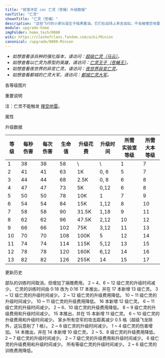 ```yaml
---
title: "部落冲突 coc 亡灵（苍蝇）升级数据"
navTitle: "亡灵"
shownTitle: "亡灵（苍蝇）"
description: "这些飞行的小家伙诞生于暗黑重油。它们在战场上来去自如，不会被搜空地雷检测到，但是在我们的世界里它们很脆弱。"
module: upgrade-home
imgFolder: home_tech/0080
wiki: https://clashofclans.fandom.com/wiki/Minion
canonical: /upgrade/0080-Minion
---
```


- *如想查看该兵种的强化版本，请访问：[超级亡灵（马云）](/upgrade/0608-Super-Minion)。*
- *如想查看以亡灵为原型的英雄，请访问：[亡灵王子（苍蝇王）](/upgrade/0204-Minion-Prince)。*
- *如想查看夜世界的异变亡灵，请访问：[夜世界异变亡灵](/upgrade/1003-Beta-Minion)。*
- *如想查看都城的亡灵大军，请访问：[都城亡灵大军](/upgrade/2004-Minion-Horde)。*

<UnitInfo :folder="$frontmatter.imgFolder" imgSrc="Minion_info.png" :imgAlt="$frontmatter.navTitle" :description="$frontmatter.description" />

<SmallTitle>各等级图片</SmallTitle>

<Panel>
    <UnitImgGroup :folder="$frontmatter.imgFolder">
        <UnitImg imgTitle="1 - 2 级" imgSrc="Minion1.png" />
        <UnitImg imgTitle="3 - 4 级" imgSrc="Minion3.png" />
        <UnitImg imgTitle="5 级" imgSrc="Minion5.png" />
        <UnitImg imgTitle="6 级" imgSrc="Minion6.png" />
        <UnitImg imgTitle="7 - 8 级" imgSrc="Minion7.png" />
        <UnitImg imgTitle="9 级" imgSrc="Minion9.png" />
        <UnitImg imgTitle="10 级" imgSrc="Minion10.png" />
        <UnitImg imgTitle="11 级" imgSrc="Minion11.png" />
        <UnitImg imgTitle="12 级" imgSrc="Minion12.png" />
        <UnitImg imgTitle="13 级" imgSrc="Minion13.png" imgHd="Minion13_hd.png" />
    </UnitImgGroup>
</Panel>

<SmallTitle>重要说明</SmallTitle>

注：亡灵不能触发 [搜空地雷](/upgrade/0384-Seeking-Air-Mine)。

<SmallTitle>属性</SmallTitle>

<UnitProperties>
    <UnitProperty pKey="攻击偏好" pValue="无" />
    <UnitProperty pKey="伤害类型" pValue="单体伤害" />
    <UnitProperty pKey="攻击的目标" pValue="地面和空中目标" />
    <UnitProperty pKey="占据人口" pValue="2" />
    <UnitProperty pKey="移动速度" pValue="4 格/秒" />
    <UnitProperty pKey="攻击速度" pValue="1 秒/次" />
    <UnitProperty pKey="攻击距离" pValue="2.25 格" />
    <UnitProperty pKey="所需暗黑训练营等级" pValue="1" />
    <UnitProperty pKey="所需大本等级" pValue="7" />
    <UnitProperty pKey="训练时间" pValue="无" trainingSystem="2025" />
    <UnitProperty pKey="捐赠费用" pValue="1,1,45,Dark_Elixir" :isDonationCost="true" />
</UnitProperties>

<SmallTitle>升级数据</SmallTitle>

<script setup>
const tableExtraInfo = [
    {
        "column": 4,
        "type": "cost",
        "gpClass": "research",
        "icon": "Dark_Elixir"
    },
    {
        "column": 5,
        "type": "time",
        "gpClass": "research"
    }
];
</script>

<UnitTable :tableExtraInfo="tableExtraInfo">

| 等级 |  每秒伤害 | 每次伤害 | 生命值 | 升级花费|  升级时间  |所需<br>实验室等级|所需<br>大本等级|
| ---- |   ----   |   ----  |  ---- |   ----  |    ----   |       ----      |      ----     |
|   1  |     38   |    38   |   58  |      \  |     \     |         1       |        7      |
|   2  |     41   |    41   |   63  |     1K  |    0, 6   |         5       |        7      |
|   3  |     44   |    44   |   68  |   2.5K  |    0, 8   |         6       |        8      |
|   4  |     47   |    47   |   73  |     5K  |    0,12   |         6       |        8      |
|   5  |     50   |    50   |   78  |    10K  |    1      |         7       |        9      |
|   6  |     54   |    54   |   84  |    15K  |    1,12   |         8       |       10      |
|   7  |     58   |    58   |   90  |  31.5K  |    1,18   |         9       |       11      |
|   8  |     62   |    62   |   96  |  47.5K  |    2,12   |        10       |       12      |
|   9  |     66   |    66   |  102  |    75K  |    3,12   |        11       |       13      |
|  10  |     70   |    70   |  108  |   100K  |    5      |        12       |       14      |
|  11  |     74   |    74   |  114  |   115K  |    5,12   |        13       |       15      |
|  12  |     78   |    78   |  120  |   160K  |    6,12   |        14       |       16      |
|  13  |     82   |    82   |  126  |   255K  |   14      |        15       |       17      |
</UnitTable>

<SmallTitle>更新历史</SmallTitle>

<Timeline>
    <TimelineItem date="2025/03/27">
        <TimelineRow>部队的训练时间取消，但增加了捐赠费用。</TimelineRow>
    </TimelineItem>
    <TimelineItem date="2025/03/24">
        <TimelineRow>2 ~ 4、6 ~ 12 级亡灵的升级时间减少。</TimelineRow>
    </TimelineItem>
    <TimelineItem date="2025/02/10">
        <TimelineRow>亡灵的训练时间由 0:18 改为 0:16</TimelineRow>
    </TimelineItem>
    <TimelineItem date="2024/11/25">
        <TimelineRow>17 本推出，并在 17 本新增 13 级亡灵。</TimelineRow>
        <TimelineRow>3 ~ 12 级亡灵的升级时间减少。</TimelineRow>
        <TimelineRow>2 ~ 12 级亡灵的升级费用降低。</TimelineRow>
    </TimelineItem>
    <TimelineItem date="2024/06/18">
        <TimelineRow>10 ~ 11 级亡灵的升级时间减少。</TimelineRow>
        <TimelineRow>10 ~ 11 级亡灵的升级费用降低。</TimelineRow>
    </TimelineItem>
    <TimelineItem date="2024/02/27">
        <TimelineRow>16 本新增 12 级亡灵。</TimelineRow>
    </TimelineItem>
    <TimelineItem date="2023/12/12">
        <TimelineRow>6 ~ 11 级亡灵的升级时间减少。</TimelineRow>
        <TimelineRow>2 ~ 6、10 级亡灵的升级费用降低。</TimelineRow>
    </TimelineItem>
    <TimelineItem date="2023/06/12">
        <TimelineRow>8 ~ 9 级亡灵的升级费用和升级时间减少。</TimelineRow>
    </TimelineItem>
    <TimelineItem date="2022/10/10">
    <TimelineRow>15 本推出，并在 15 本新增 11 级亡灵。</TimelineRow>
        <TimelineRow>6 ~ 10 级亡灵的升级费用和升级时间减少。</TimelineRow>
    </TimelineItem>
    <TimelineItem date="2022/05/02">
        <TimelineRow>家乡所有空军的攻击距离减少 0.5 格（超级飞龙除外，这玩意削了 1 格）。</TimelineRow>
    </TimelineItem>
    <TimelineItem date="2021/12/09">
        <TimelineRow>2 ~ 6 级亡灵的升级时间减少。</TimelineRow>
    <TimelineRow>1 ~ 4 级亡灵的伤害增加。</TimelineRow>
    </TimelineItem>
    <TimelineItem date="2021/04/12">
        <TimelineRow>14 本推出，并在 14 本新增 10 级亡灵。</TimelineRow>
        <TimelineRow>2 ~ 5、8 级亡灵的升级费用降低。</TimelineRow>
        <TimelineRow>2 ~ 7 级亡灵的升级时间减少。</TimelineRow>
    </TimelineItem>
    <TimelineItem date="2020/10/12">
        <TimelineRow>2 ~ 7 级亡灵的升级费用和升级时间减少。</TimelineRow>
    </TimelineItem>
    <TimelineItem date="2020/03/30">
        <TimelineRow>6 级亡灵的升级费用和升级时间减少。</TimelineRow>
    </TimelineItem>
    <TimelineItem date="2019/04/02">
        <TimelineRow>所有等级亡灵的升级时间减少。</TimelineRow>
    <TimelineRow>2 ~ 6 级亡灵的训练费用降低。</TimelineRow>
    </TimelineItem>
    <TimelineItem :historyBottom="true" />
</Timeline>